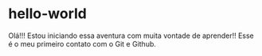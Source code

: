 # hello-world
Olá!!!
Estou iniciando essa aventura com muita vontade de aprender!!
Esse é o meu primeiro contato com o Git e Github.
